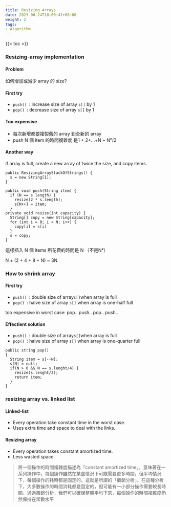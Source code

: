 ```yaml
---
title: Resizing Arrays
date: 2023-06-24T10:00:41+08:00
weight: 2
tags:
- Algorithm
---
```

{{< toc >}}

### Resizing-array implementation

#### Problem

如何增加或減少 array 的 size?

#### First try

- `push() `: increase size of array `s[]` by 1
- `pop() `: decrease size of array `s[]` by 1

#### Too expensive

- 每次新增都要複製舊的 array 到全新的 array
- push N 個 item 的時間複雜度 是1 + 2+...+N ~ N&sup2;/2

#### Another way

If array is full, create a new array of twice the size, and copy items.

```
public ResizingArrayStackOfStrings() {
  s = new String[1];
}

public void push(String item) {
  if (N == s.length) {
    resize(2 * s.length);
    s[N++] = item;
  }
private void resize(int capacity) {
  String[] copy = new String[capacity];
  for (int i = 0; i < N; i++) {
    copy[i] = s[i]
  }
  s = copy;
}
```

這樣插入 N 個 items 所花費的時間是 N （不是N&sup2;）

N + (2 + 4 + 8 + N) ~ 3N



### How to shrink array

#### First try

- `push() `: double size of array` s[] `when array is full
- `pop() `: halve size of array  `s[]` when array is one-half full

too expensive in worst case: pop.. push.. pop.. push..

#### Effectient solution

- `push() `: double size of array` s[] `when array is full
- `pop() `: halve size of array  `s[]` when array is one-quarter full

```
public string pop()
{
  String item = s[--N];
  s[N] = null;
  if(N > 0 && N == s.lenght/4) {
    resize(s.lenght/2);
    return item;
  }
}
```



### resizing array vs. linked list

#### Linked-list

- Every operation take constant time in the worst case.
- Uses extra time and space to deal with the links.

#### Resizing array

- Every operation takes constant amortized time.
- Less wasted space



> 將一個操作的時間複雜度描述為「constant amortized time」，意味著在一系列操作中，每個操作雖然在某些情況下可能需要更多時間，但平均情況下，每個操作的耗時都是固定的。這就是所謂的「攤銷分析」。在這種分析下，大多數操作的時間消耗都是固定的，但可能有一小部分操作需要較長時間。通過攤銷分析，我們可以確保整體平均下來，每個操作的時間複雜度仍然保持在常數水平